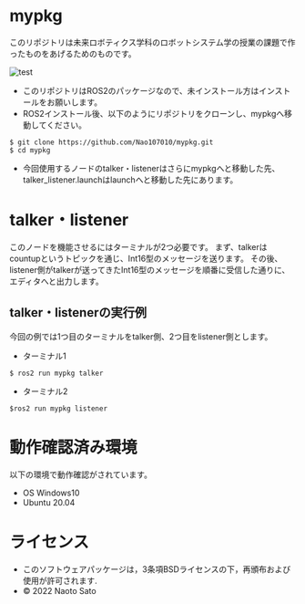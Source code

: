 # mypkg
このリポジトリは未来ロボティクス学科のロボットシステム学の授業の課題で作ったものをあげるためのものです。

![test](https://github.com/Nao107010/mypkg/actions/workflows/test.yml/badge.svg)

* このリポジトリはROS2のパッケージなので、未インストール方はインストールをお願いします。
* ROS2インストール後、以下のようにリポジトリをクローンし、mypkgへ移動してください。
```
$ git clone https://github.com/Nao107010/mypkg.git
$ cd mypkg
```

* 今回使用するノードのtalker・listenerはさらにmypkgへと移動した先、talker_listener.launchはlaunchへと移動した先にあります。

# talker・listener
このノードを機能させるにはターミナルが2つ必要です。
まず、talkerはcountupというトピックを通じ、Int16型のメッセージを送ります。
その後、listener側がtalkerが送ってきたInt16型のメッセージを順番に受信した通りに、エディタへと出力します。

## talker・listenerの実行例
今回の例では1つ目のターミナルをtalker側、2つ目をlistener側とします。

* ターミナル1
```
$ ros2 run mypkg talker
```
* ターミナル2
```
$ros2 run mypkg listener
```




# 動作確認済み環境
以下の環境で動作確認がされています。
* OS Windows10
* Ubuntu 20.04

# ライセンス
* このソフトウェアパッケージは，3条項BSDライセンスの下，再頒布および使用が許可されます.
* © 2022 Naoto Sato

